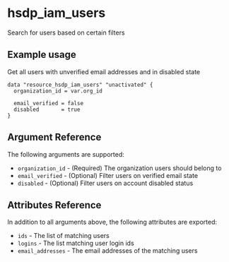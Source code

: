 # hsdp_iam_users

Search for users based on certain filters

## Example usage

Get all users with unverified email addresses and in disabled state

```hcl
data "resource_hsdp_iam_users" "unactivated" {
  organization_id = var.org_id
  
  email_verified = false
  disabled       = true
}
```

## Argument Reference

The following arguments are supported:

* `organization_id` - (Required) The organization users should belong to
* `email_verified` - (Optional) Filter users on verified email state
* `disabled` - (Optional) Filter users on account disabled status

## Attributes Reference

In addition to all arguments above, the following attributes are exported:

* `ids` - The list of matching users
* `logins` - The list matching user login ids
* `email_addresses` - The email addresses of the matching users
